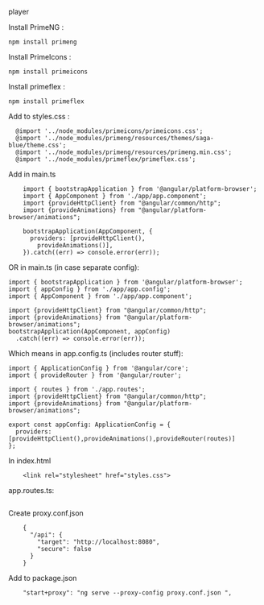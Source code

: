 player

Install PrimeNG :

```
npm install primeng
```

Install PrimeIcons :

```
npm install primeicons
```

Install primeflex  :

```
npm install primeflex
```

Add to styles.css :

```
  @import '../node_modules/primeicons/primeicons.css';
  @import '../node_modules/primeng/resources/themes/saga-blue/theme.css';
  @import '../node_modules/primeng/resources/primeng.min.css';
  @import '../node_modules/primeflex/primeflex.css';
```

Add in main.ts

```
    import { bootstrapApplication } from '@angular/platform-browser';
    import { AppComponent } from './app/app.component';
    import {provideHttpClient} from "@angular/common/http";
    import {provideAnimations} from "@angular/platform-browser/animations";
    
    bootstrapApplication(AppComponent, {
      providers: [provideHttpClient(),
        provideAnimations()],
    }).catch((err) => console.error(err));
```

OR in main.ts (in case separate config):

```
import { bootstrapApplication } from '@angular/platform-browser';
import { appConfig } from './app/app.config';
import { AppComponent } from './app/app.component';

import {provideHttpClient} from "@angular/common/http";
import {provideAnimations} from "@angular/platform-browser/animations";
bootstrapApplication(AppComponent, appConfig)
  .catch((err) => console.error(err));

```

Which means in app.config.ts (includes router stuff):

```
import { ApplicationConfig } from '@angular/core';
import { provideRouter } from '@angular/router';

import { routes } from './app.routes';
import {provideHttpClient} from "@angular/common/http";
import {provideAnimations} from "@angular/platform-browser/animations";

export const appConfig: ApplicationConfig = {
  providers: [provideHttpClient(),provideAnimations(),provideRouter(routes)]
};
```

In index.html

```
    <link rel="stylesheet" href="styles.css">
```

app.routes.ts:

```
```

Create proxy.conf.json

```
    {
      "/api": {
        "target": "http://localhost:8080",
        "secure": false
      }
    }
```

Add to package.json

```
    "start+proxy": "ng serve --proxy-config proxy.conf.json ",
```
